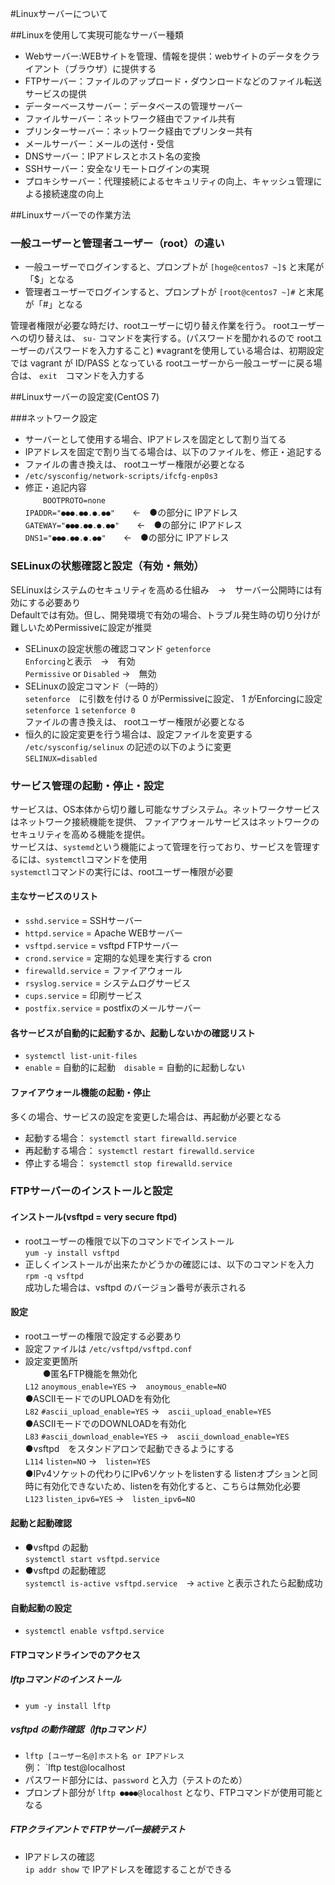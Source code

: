 #Linuxサーバーについて

##Linuxを使用して実現可能なサーバー種類

+ Webサーバー:WEBサイトを管理、情報を提供：webサイトのデータをクライアント（ブラウザ）に提供する
+ FTPサーバー：ファイルのアップロード・ダウンロードなどのファイル転送サービスの提供
+ データーベースサーバー：データベースの管理サーバー
+ ファイルサーバー：ネットワーク経由でファイル共有
+ プリンターサーバー：ネットワーク経由でプリンター共有
+ メールサーバー：メールの送付・受信
+ DNSサーバー：IPアドレスとホスト名の変換
+ SSHサーバー：安全なリモートログインの実現
+ プロキシサーバー：代理接続によるセキュリティの向上、キャッシュ管理による接続速度の向上

##Linuxサーバーでの作業方法

### 一般ユーザーと管理者ユーザー（root）の違い

+ 一般ユーザーでログインすると、プロンプトが `[hoge@centos7 ~]$` と末尾が「$」となる
+ 管理者ユーザーでログインすると、プロンプトが `[root@centos7 ~]#` と末尾が「#」となる

管理者権限が必要な時だけ、rootユーザーに切り替え作業を行う。
rootユーザーヘの切り替えは、 `su-` コマンドを実行する。(パスワードを聞かれるので rootユーザーのパスワードを入力すること)
※vagrantを使用している場合は、初期設定では vagrant が ID/PASS となっている
rootユーザーから一般ユーザーに戻る場合は、 `exit`　コマンドを入力する


##Linuxサーバーの設定変(CentOS 7)

###ネットワーク設定

+ サーバーとして使用する場合、IPアドレスを固定として割り当てる
+ IPアドレスを固定で割り当てる場合は、以下のファイルを、修正・追記する
+ ファイルの書き換えは、 rootユーザー権限が必要となる
+ `/etc/sysconfig/network-scripts/ifcfg-enp0s3`
+ 修正・追記内容  
　　`BOOTPROTO=none`  
  `IPADDR="●●●.●●.●.●●"`　　←　●の部分に IPアドレス  
  `GATEWAY="●●●.●●.●.●●"`　　←　●の部分に IPアドレス  
  `DNS1="●●●.●●.●.●●"`　　←　●の部分に IPアドレス


### SELinuxの状態確認と設定（有効・無効）

SELinuxはシステムのセキュリティを高める仕組み　→　サーバー公開時には有効にする必要あり  
Defaultでは有効。但し、開発環境で有効の場合、トラブル発生時の切り分けが難しいためPermissiveに設定が推奨  

+ SELinuxの設定状態の確認コマンド `getenforce`  
  `Enforcing`と表示　→　有効  
  `Permissive` or `Disabled` →　無効
+ SELinuxの設定コマンド（一時的）  
  `setenforce`　に引数を付ける 0 がPermissiveに設定、 1 がEnforcingに設定  
  `setenforce 1` `setenforce 0`  
  ファイルの書き換えは、 rootユーザー権限が必要となる
+ 恒久的に設定変更を行う場合は、設定ファイルを変更する  
  `/etc/sysconfig/selinux` の記述の以下のように変更  
  `SELINUX=disabled`

### サービス管理の起動・停止・設定

サービスは、OS本体から切り離し可能なサブシステム。ネットワークサービスはネットワーク接続機能を提供、
ファイアウォールサービスはネットワークのセキュリティを高める機能を提供。  
サービスは、`systemd`という機能によって管理を行っており、サービスを管理するには、`systemctl`コマンドを使用  
`systemctl`コマンドの実行には、rootユーザー権限が必要

#### 主なサービスのリスト

+ `sshd.service` = SSHサーバー
+ `httpd.service` = Apache WEBサーバー
+ `vsftpd.service` = vsftpd FTPサーバー
+ `crond.service` = 定期的な処理を実行する cron
+ `firewalld.service` = ファイアウォール
+ `rsyslog.service` = システムログサービス
+ `cups.service` = 印刷サービス
+ `postfix.service` = postfixのメールサーバー

#### 各サービスが自動的に起動するか、起動しないかの確認リスト

+ `systemctl list-unit-files`
+ `enable` = 自動的に起動　`disable` = 自動的に起動しない

#### ファイアウォール機能の起動・停止

多くの場合、サービスの設定を変更した場合は、再起動が必要となる

+ 起動する場合： `systemctl start firewalld.service`
+ 再起動する場合： `systemctl restart firewalld.service`
+ 停止する場合： `systemctl stop firewalld.service`


### FTPサーバーのインストールと設定

#### インストール(vsftpd = very secure ftpd)

+ rootユーザーの権限で以下のコマンドでインストール  
  `yum -y install vsftpd`
+ 正しくインストールが出来たかどうかの確認には、以下のコマンドを入力  
  `rpm -q vsftpd`  
  成功した場合は、vsftpd のバージョン番号が表示される

#### 設定

+ rootユーザーの権限で設定する必要あり
+ 設定ファイルは `/etc/vsftpd/vsftpd.conf`
+ 設定変更箇所  
　　●匿名FTP機能を無効化  
  `L12` `anoymous_enable=YES` →　`anoymous_enable=NO`  
  ●ASCIIモードでのUPLOADを有効化  
  `L82` `#ascii_upload_enable=YES` →　`ascii_upload_enable=YES`  
  ●ASCIIモードでのDOWNLOADを有効化  
  `L83` `#ascii_download_enable=YES` →　`ascii_download_enable=YES`  
  ●vsftpd　をスタンドアロンで起動できるようにする  
  `L114` `listen=NO` →　`listen=YES`  
  ●IPv4ソケットの代わりにIPv6ソケットをlistenする listenオプションと同時に有効化できないため、listenを有効化すると、こちらは無効化必要  
  `L123` `listen_ipv6=YES` →　`listen_ipv6=NO`

#### 起動と起動確認

+ ●vsftpd の起動  
  `systemctl start vsftpd.service`
+ ●vsftpd の起動確認  
  `systemctl is-active vsftpd.service`　→ `active` と表示されたら起動成功

#### 自動起動の設定

+ `systemctl enable vsftpd.service`


#### FTPコマンドラインでのアクセス

##### lftpコマンドのインストール

+ `yum -y install lftp`

##### vsftpd の動作確認（lftpコマンド）

+ `lftp [ユーザー名@]ホスト名 or IPアドレス`  
  例： `lftp test@localhost
+ パスワード部分には、`password` と入力（テストのため）  
+ プロンプト部分が `lftp ●●●●@localhost` となり、FTPコマンドが使用可能となる

##### FTPクライアントで FTPサーバー接続テスト

+ IPアドレスの確認  
  `ip addr show` で IPアドレスを確認することができる
